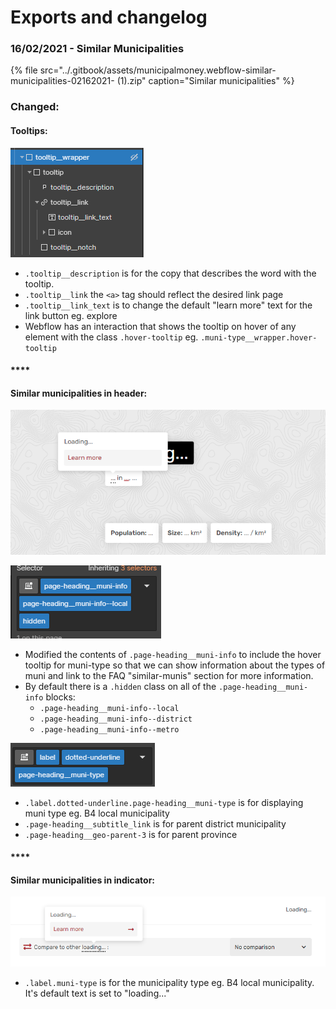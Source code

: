 # Exports and changelog

### 16/02/2021 - Similar Municipalities 

{% file src="../.gitbook/assets/municipalmoney.webflow-similar-municipalities-02162021- \(1\).zip" caption="Similar municipalities" %}

### Changed:

#### **Tooltips:**

![](../.gitbook/assets/image.png)

* `.tooltip__description` is for the copy that describes the word with the tooltip. 
* `.tooltip__link` the `<a>` tag should reflect the desired link page 
* `.tooltip__link_text` is to change the default "learn more" text for the link button eg. explore
* Webflow has an interaction that shows the tooltip on hover of any element with the class `.hover-tooltip` eg. `.muni-type__wrapper.hover-tooltip`

#### \*\*\*\*

#### **Similar municipalities in header:**

![Feature in default state](../.gitbook/assets/image%20%281%29.png)

![Muni info structure in default state](../.gitbook/assets/image%20%282%29.png)

* Modified the contents of `.page-heading__muni-info` to include the hover tooltip for muni-type so that we can show information about the types of muni and link to the FAQ "similar-munis" section for more information.
* By default there is a `.hidden` class on all of the `.page-heading__muni-info` blocks: 
  * `.page-heading__muni-info--local`
  * `.page-heading__muni-info--district`
  * `.page-heading__muni-info--metro`

![page-heading\_\_muni-type](../.gitbook/assets/image%20%287%29.png)

* `.label.dotted-underline.page-heading__muni-type` is for displaying muni type eg. B4 local municipality
* `.page-heading__subtitle_link` is for parent district municipality
* `.page-heading__geo-parent-3` is for parent province

#### \*\*\*\*

#### **Similar municipalities in indicator:**

![](../.gitbook/assets/image%20%285%29.png)

* `.label.muni-type` is for the municipality type eg. B4 local municipality. It's default text is set to "loading..."



